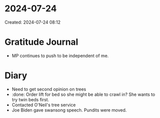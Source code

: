 # 2024-07-24
Created: 2024-07-24 08:12

# Gratitude Journal 

- MP continues to push to be independent of me.

# Diary 

- Need to get second opinion on trees
- :done: Order lift for bed so she might be able to crawl in? She wants to try twin beds first.
- Contacted O'Neil's tree service
- Joe Biden gave swansong speech. Pundits were moved.
